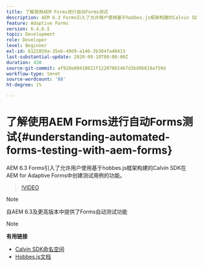 ```yaml
---
title: 了解使用AEM Forms进行自动Forms测试
description: AEM 6.3 Forms引入了允许用户使用基于hobbes.js框架构建的Calvin SDK在AEM for Adaptive Forms中创建测试用例的功能
feature: Adaptive Forms
version: 6.4,6.5
topic: Development
role: Developer
level: Beginner
exl-id: 6122859a-35eb-49d9-a146-3b304fa40413
last-substantial-update: 2020-09-10T00:00:00Z
duration: 438
source-git-commit: af928e60410022f12207082467d3bd9b818af59d
workflow-type: tm+mt
source-wordcount: '88'
ht-degree: 1%

---
```


# 了解使用AEM Forms进行自动Forms测试{#understanding-automated-forms-testing-with-aem-forms}

AEM 6.3 Forms引入了允许用户使用基于hobbes.js框架构建的Calvin SDK在AEM for Adaptive Forms中创建测试用例的功能。

>[!VIDEO](https://video.tv.adobe.com/v/19700?quality=12&learn=on)

>[!NOTE]
>
>自AEM 6.3及更高版本中提供了Forms自动测试功能

>[!NOTE]
>
>**有用链接**
>
>* [Calvin SDK命名空间](https://helpx.adobe.com/aem-forms/6-3/calvin-sdk-javascript-api/calvin.html)
>* [Hobbes.js文档](https://experienceleague.adobe.com/docs/experience-manager-release-information/aem-release-updates/previous-updates/aem-previous-versions.html)
